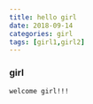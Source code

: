 ```yaml
---
title: hello girl
date: 2018-09-14
categories: girl
tags: [girl1,girl2]
---
```


### girl

```
welcome girl!!!
```